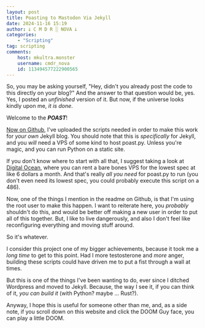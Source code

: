 ```yaml
---
layout: post
title: Poasting to Mastodon Via Jekyll
date: 2024-11-16 15:19
author: 𐕣 C M D R ░ NOVA 𐕣
categories:
    - "Scripting"
tag: scripting
comments:
    host: mkultra.monster
    username: cmdr_nova
    id: 113494577222900565
---
```

So, you may be asking yourself, "Hey, didn't you already post the code to this directly on your blog?" And the answer to that question would be, yes. Yes, I posted an *unfinished* version of it. But now, if the universe looks kindly upon me, *it is done*.

Welcome to the ***POAST***!

<a href="https://github.com/cmdr-nova/poast" target="_blank">Now on Github</a>, I've uploaded the scripts needed in order to make this work for *your own* Jekyll blog. You should note that this is *specifically* for Jekyll, and you *will* need a VPS of some kind to host poast.py. Unless you're magic, and you can run Python on a static site.

If you don't know where to start with all that, I suggest taking a look at <a href="https://www.digitalocean.com" target="_blank">Digital Ocean</a>, where you can rent a bare bones VPS for the lowest spec at like 6 dollars a month. And that's really *all you need* for poast.py to run (you don't even need its lowest spec, you could probably execute this script on a 486).

Now, one of the things I mention in the readme on Github, is that I'm using the root user to make this happen. I want to reiterate here, you *probably* shouldn't do this, and would be better off making a new user in order to put all of this together. But, I like to live dangerously, and also I don't feel like reconfiguring everything and moving stuff around.

So it's whatever.

I consider this project one of my bigger achievements, because it took me a *long time* to get to this point. Had I more testosterone and *more* anger, building these scripts could have driven me to put a fist through a wall at times.

But this is one of the things I've been wanting to do, ever since I ditched Wordpress and moved to Jekyll. Because, the way I see it, if you can think of it, *you can build it* (with Python? maybe ... Rust?).

Anyway, I hope this is useful for someone other than me, and, as a side note, if you scroll down on this website and click the DOOM Guy face, you can play a little DOOM.